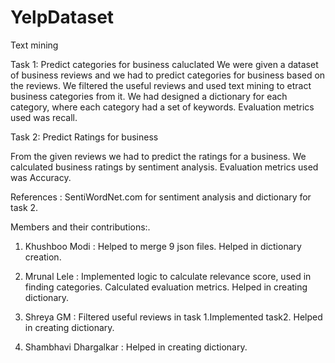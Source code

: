 # YelpDataset
Text mining

Task 1: Predict categories for business
caluclated
We were given a dataset of business reviews and we had to predict categories for business based on the reviews. 
We filtered the useful reviews and used text mining to etract business categories from it. 
We had designed a dictionary for each category, where each category had a set of keywords.
Evaluation metrics used was recall.


Task 2: Predict Ratings for business

From the given reviews we had to predict the ratings for a business. We calculated business ratings by sentiment analysis.
Evaluation metrics used was Accuracy.

References : SentiWordNet.com for sentiment analysis and dictionary for task 2.

Members and their contributions:.

1. Khushboo Modi        : Helped to merge 9 json files. Helped in dictionary creation.

2. Mrunal Lele          : Implemented logic to calculate relevance score, used in finding categories. Calculated evaluation                                           metrics. Helped in creating dictionary.

3. Shreya GM            : Filtered useful reviews in task 1.Implemented task2. Helped in creating dictionary.

4. Shambhavi Dhargalkar : Helped in creating dictionary.
